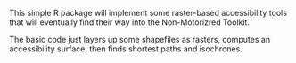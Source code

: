 This simple R package will implement some raster-based accessibility tools
that will eventually find their way into the Non-Motorizred Toolkit.

The basic code just layers up some shapefiles as rasters, computes an
accessibility surface, then finds shortest paths and isochrones.

